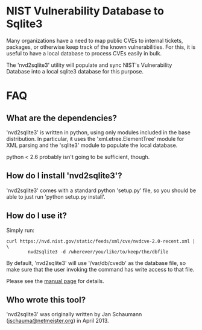NIST Vulnerability Database to Sqlite3
======================================
Many organizations have a need to map public CVEs to internal tickets,
packages, or otherwise keep track of the known vulnerabilities.  For this,
it is useful to have a local database to process CVEs easily in bulk.

The 'nvd2sqlite3' utility will populate and sync NIST's Vulnerability
Database into a local sqlite3 database for this purpose.

FAQ
===

What are the dependencies?
--------------------------
'nvd2sqlite3' is written in python, using only modules included in the
base distribution.  In particular, it uses the 'xml.etree.ElementTree'
module for XML parsing and the 'sqlite3' module to populate the local
database.

python < 2.6 probably isn't going to be sufficient, though.

How do I install 'nvd2sqlite3'?
-------------------------------
'nvd2sqlite3' comes with a standard python 'setup.py' file, so you should
be able to just run 'python setup.py install'.

How do I use it?
----------------
Simply run:

    curl https://nvd.nist.gov/static/feeds/xml/cve/nvdcve-2.0-recent.xml | \
            nvd2sqlite3 -d /wherever/you/like/to/keep/the/dbfile

By default, 'nvd2sqlite3' will use '/var/db/cvedb' as the database file,
so make sure that the user invoking the command has write access to that
file.

Please see the [manual page](https://raw.github.com/jschauma/nvd2sqlite3/master/doc/nvd2sqlite3.1.txt) for details.

Who wrote this tool?
--------------------
'nvd2sqlite3' was originally written by Jan Schaumann
(jschauma@netmeister.org) in April 2013.
